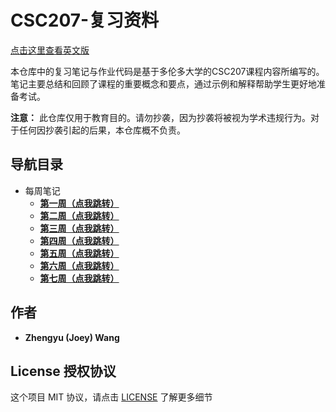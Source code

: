 # CSC207-复习资料

[点击这里查看英文版](../README.md)

本仓库中的复习笔记与作业代码是基于多伦多大学的CSC207课程内容所编写的。笔记主要总结和回顾了课程的重要概念和要点，通过示例和解释帮助学生更好地准备考试。

**注意：** 此仓库仅用于教育目的。请勿抄袭，因为抄袭将被视为学术违规行为。对于任何因抄袭引起的后果，本仓库概不负责。

## 导航目录

+ 每周笔记
  + **[第一周（点我跳转）](../weekly-notes/week1.md)**
  + **[第二周（点我跳转）](../weekly-notes/week2.md)**
  + **[第三周（点我跳转）](../weekly-notes/week3.md)**
  + **[第四周（点我跳转）](../weekly-notes/week4.md)**
  + **[第五周（点我跳转）](../weekly-notes/week5.md)**
  + **[第六周（点我跳转）](../weekly-notes/week6.md)**
  + **[第七周（点我跳转）](../weekly-notes/week7.md)**

## 作者

+ **Zhengyu (Joey) Wang**

## License 授权协议

这个项目 MIT 协议，请点击 [LICENSE](../LICENSE) 了解更多细节
